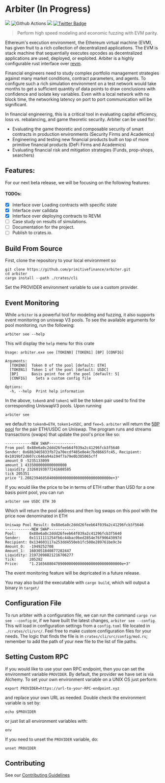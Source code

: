 # Arbiter (In Progress)

![](https://visitor-badge.laobi.icu/badge?page_id=arbiter)
![Github Actions](https://github.com/primitivefinance/arbiter/workflows/Rust/badge.svg)
[![](https://dcbadge.vercel.app/api/server/primitive?style=flat)](https://discord.gg/primitive)
[![Twitter Badge](https://badgen.net/badge/icon/twitter?icon=twitter&label)](https://twitter.com/primitivefi)

> Perform high speed modeling and economic fuzzing with EVM parity.

Ethereum's execution environment, the Ethereum virtual machine (EVM), has given fruit to a rich collection of decentralized applications. The EVM is stack machine that sequentially executes opcodes as decentralized applications are used, deployed, or exploited. Arbiter is a highly configurable rust interface over [revm](https://github.com/bluealloy/revm).

Financial engineers need to study complex portfolio management strategies against many market conditions, contract parameters, and agents. To configure such a rich simulation environment on a test network would take months to get a sufficient quantity of data points to draw conclusions with confidence and isolate key variables. Even with a local network with no block time, the networking latency on port to port communication will be significant.

In financial engineering, this is a critical tool in evaluating capital efficiency, loss vs. rebalancing, and game theoretic security. Arbiter can be used for:

- Evaluating the game theoretic and composable security of smart contracts in production environments (Security Firms and Academics)
- Engineering and testing new financial products built on top of more primitive financial products (DeFi Firms and Academics)
- Evaluating financial risk and mitigation strategies (Funds, prop-shops, searchers)

## Features:

For our next beta release, we will be focusing on the following features:

#### TODOs:

- [x] Interface over Loading contracts with specific state
- [x] Interface over calldata
- [x] Interface over deploying contracts to REVM
- [ ] Case study on results of simulations.
- [ ] Documentation for the project.
- [ ] Publish to crates.io.

## Build From Source

First, clone the repository to your local environment so

```
git clone https://github.com/primitivefinance/arbiter.git
cd arbiter
cargo install --path ./crates/cli
```

Set the PROVIDER environment variable to use a custom provider.

## Event Monitoring

While `arbiter` is a powerful tool for modeling and fuzzing, it also supports event monitoring on uniswap V3 pools. To see the available arguments for pool monitoring, run the following:

```
arbiter see --help
```

This will display the `help` menu for this crate

```console
Usage: arbiter.exe see [TOKEN0] [TOKEN1] [BP] [CONFIG]

Arguments:
  [TOKEN0]  Token 0 of the pool [default: ETH]
  [TOKEN1]  Token 1 of the pool [default: USDC]
  [BP]      Basis point fee of the pool [default: 5]
  [CONFIG]    Sets a custom config file

Options:
  -h, --help  Print help information
```

In the above, `token0` and `token1` will be the token pair used to find the corresponding UniswapV3 pools. Upon running

```
arbiter see
```

we default to `token0=ETH`, `token1=USDC`, and `fee=5`. `arbiter` will return the [5BP pool](https://info.uniswap.org/#/pools/0x88e6a0c2ddd26feeb64f039a2c41296fcb3f5640) for the pair ETH/USDC on Uniswap. The program runs and streams transactions (swaps) that update the pool's price like so:

```console
------------NEW SWAP------------
From pool 0x88e6a0c2ddd26feeb64f039a2c41296fcb3f5640
Sender: 0x68b3465833fb72a70ecdf485e0e4c7bd8665fc45, Recipient: 0x1019bf2d607cc646a94a194f7a79e0b385065cff
amount_0 -5235133099
amount_1 4335000000000000000
liquidity 23260193077241608585
tick 205351
price "1.208239460504000000000000000000000000000e+3"
```

If you would like the price to be in terms of ETH rather than USD for a one basis point pool, you can run

```
arbiter see USDC ETH 30
```

Which will return the pool address and then log swaps on this pool with the price now denominated in ETH

```console
Uniswap Pool Result: 0x88e6a0c2ddd26feeb64f039a2c41296fcb3f5640
------------NEW SWAP------------
Pool:      0x88e6a0c2ddd26feeb64f039a2c41296fcb3f5640
Sender:    0x1111111254fb6c44bac0bed2854e76f90643097d
Recipient: 0x134603117a253dd4550eb1fc508e289761be9c3e
Amount_0:  -1949252708
Amount_1:  1603051840877282447
Liquidity: 21972098821216706277
Tick:      205282
Price:     "1.216568804789000000000000000000000000000e+3"
```

The event monitoring feature will be depricated in a future release.

You may also build the executable with `cargo build`, which will output a binary in `target/`

## Configuration File

To run arbiter with a configuration file, we can run the command `cargo run see --config` or, if we have built the latest changes, `arbiter see --config`. This will load in configuration settings from a `config.toml` file located in `./crates/cli/src/`. Feel free to make custom configuration files for your needs. The logic that finds the file is in `crates/cli/src/config/mod.rs`; remember to add the path of your new file to the list of file paths.

## Setting Custom RPC

If you would like to use your own RPC endpoint, then you can set the environment variable `PROVIDER`. By default, the provider we have set is via Alchemy. To set your own environment variable on a UNIX OS just perform:

```
export PROVIDER=https://url-to-your-RPC-endpoint.xyz
```

and replace your own URL as needed. Double check the environment variable is set by:

```
echo $PROVIDER
```

or just list all environment variables with:

```
env
```

If you need to unset the `PROVIDER` variable, do:

```
unset PROVIDER
```

## Contributing

See our [Contributing Guidelines](https://github.com/primitivefinance/arbiter/blob/main/.github/CONTRIBUTING.md)
